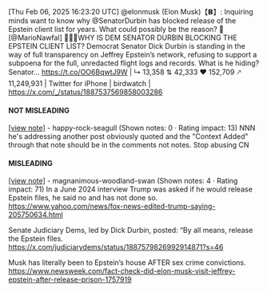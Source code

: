 [Thu Feb 06, 2025 16:23:20 UTC] @elonmusk (Elon Musk)【𝗕】: Inquiring minds want to know why @SenatorDurbin has blocked release of the Epstein client list for years.  What could possibly be the reason? 🤔 [@MarioNawfal] 🚨🇺🇸WHY IS DEM SENATOR DURBIN BLOCKING THE EPSTEIN CLIENT LIST? Democrat Senator Dick Durbin is standing in the way of full transparency on Jeffrey Epstein’s network, refusing to support a subpoena for the full, unredacted flight logs and records. What is he hiding? Senator… https://t.co/OO6BqwtJ9W | ↳ 13,358 ⇅ 42,333 ♥ 152,709 🡕 11,249,931 | Twitter for iPhone | birdwatch | https://x.com/_/status/1887537569858003286

#### NOT MISLEADING

[[view note]](https://x.com/i/birdwatch/n/1887641225957876153) - happy-rock-seagull (Shown notes: 0 · Rating impact: 13)
NNN he's addressing another post obviously quoted and the "Context Added" through that note should be in the comments not notes. Stop abusing CN

#### MISLEADING

[[view note]](https://x.com/i/birdwatch/n/1887597518055203200) - magnanimous-woodland-swan (Shown notes: 4 · Rating impact: 71)
In a June 2024 interview Trump was asked if he would release Epstein files, he said no and has not done so. https://www.yahoo.com/news/fox-news-edited-trump-saying-205750634.html

Senate Judiciary Dems, led by Dick Durbin, posted: “By all means, release the Epstein files. https://x.com/judiciarydems/status/1887579826992914871?s=46

Musk has literally been to Epstein’s house AFTER sex crime convictions. https://www.newsweek.com/fact-check-did-elon-musk-visit-jeffrey-epstein-after-release-prison-1757919
